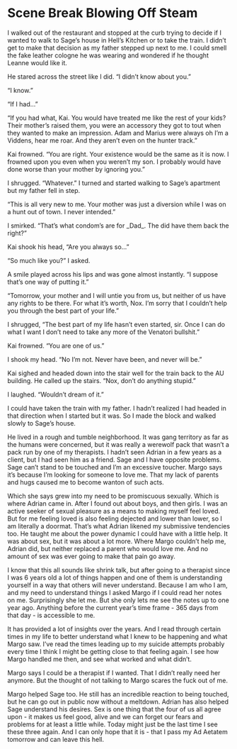 #  Scene Break Blowing Off Steam

I walked out of the restaurant and stopped at the curb trying to decide if I
wanted to walk to Sage’s house in Hell’s Kitchen or to take the train. I didn’t
get to make that decision as my father stepped up next to me. I could smell the
fake leather cologne he was wearing and wondered if he thought Leanne would like
it.

He stared across the street like I did. “I didn’t know about you.”

“I know.”

“If I had…”

“If you had what, Kai. You would have treated me like the rest of your kids?
Their mother’s raised them, you were an accessory they got to tout when they
wanted to make an impression. Adam and Marius were always oh I’m a Viddens, hear
me roar. And they aren’t even on the hunter track.”

Kai frowned. “You are right. Your existence would be the same as it is now. I
frowned upon you even when you weren’t my son. I probably would have done worse
than your mother by ignoring you.”

I shrugged. “Whatever.” I turned and started walking to Sage’s apartment but my
father fell in step.

“This is all very new to me. Your mother was just a diversion while I was on a
hunt out of town. I never intended.”

I smirked. “That’s what condom’s are for \_Dad_. The did have them back the
right?”

Kai shook his head, “Are you always so…”

“So much like you?” I asked.

A smile played across his lips and was gone almost instantly. “I suppose that’s
one way of putting it.”

“Tomorrow, your mother and I will untie you from us, but neither of us have any
rights to be there. For what it’s worth, Nox. I’m sorry that I couldn’t help you
through the best part of your life.”

I shrugged, “The best part of my life hasn’t even started, sir. Once I can do
what I want I don’t need to take any more of the Venatori bullshit.”

Kai frowned. “You are one of us.”

I shook my head. “No I’m not. Never have been, and never will be.”

Kai sighed and headed down into the stair well for the train back to the AU
building. He called up the stairs. “Nox, don’t do anything stupid.”

I laughed. “Wouldn’t dream of it.”

I could have taken the train with my father. I hadn’t realized I had headed in
that direction when I started but it was. So I made the block and walked slowly
to Sage’s house.

He lived in a rough and tumble neighborhood. It was gang territory as far as the
humans were concerned, but it was really a werewolf pack that wasn’t a pack run
by one of my therapists. I hadn’t seen Adrian in a few years as a client, but I
had seen him as a friend. Sage and I have opposite problems. Sage can’t stand to
be touched and I’m an excessive toucher. Margo says it’s because I’m looking for
someone to love me. That my lack of parents and hugs caused me to become wanton
of such acts.

Which she says grew into my need to be promiscuous sexually. Which is where
Adrian came in. After I found out about boys, and then girls. I was an active
seeker of sexual pleasure as a means to making myself feel loved. But for me
feeling loved is also feeling dejected and lower than lower, so I am literally a
doormat. That’s what Adrian likened my submissive tendencies too. He taught me
about the power dynamic I could have with a little help. It was about sex, but
it was about a lot more. Where Margo couldn’t help me, Adrian did, but neither
replaced a parent who would love me. And no amount of sex was ever going to make
that pain go away.

I know that this all sounds like shrink talk, but after going to a therapist
since I was 6 years old a lot of things happen and one of them is understanding
yourself in a way that others will never understand. Because I am who I am, and
my need to understand things I asked Margo if I could read her notes on me.
Surprisingly she let me. But she only lets me see the notes up to one year ago.
Anything before the current year’s time frame - 365 days from that day - is
accessible to me.

It has provided a lot of insights over the years. And I read through certain
times in my life to better understand what I knew to be happening and what Margo
saw. I’ve read the times leading up to my suicide attempts probably every time I
think I might be getting close to that feeling again. I see how Margo handled me
then, and see what worked and what didn’t.

Margo says I could be a therapist if I wanted. That I didn’t really need her
anymore. But the thought of not talking to Margo scares the fuck out of me.

Margo helped Sage too. He still has an incredible reaction to being touched, but
he can go out in public now without a meltdown. Adrian has also helped Sage
understand his desires. Sex is one thing that the four of us all agree upon - it
makes us feel good, alive and we can forget our fears and problems for at least
a little while. Today might just be the last time I see these three again. And I
can only hope that it is - that I pass my Ad Aetatem tomorrow and can leave this
hell.


<!--stackedit_data:
eyJoaXN0b3J5IjpbLTMyNDEwMTA4OV19
-->